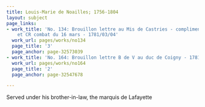 ```yaml
---
title: Louis-Marie de Noailles; 1756-1804
layout: subject
page_links:
- work_title: 'No. 134: Brouillon lettre au Mis de Castries - compliment pour nomination
    et CR combat du 16 mars - 1781/03/04'
  work_url: pages/works/no134
  page_title: '3'
  page_anchor: page-32573039
- work_title: 'No. 164: Brouillon lettre B de V au duc de Coigny - 1781/02'
  work_url: pages/works/no164
  page_title: '2'
  page_anchor: page-32547678

---
```

<p>Served under his brother-in-law, the marquis de Lafayette</p>